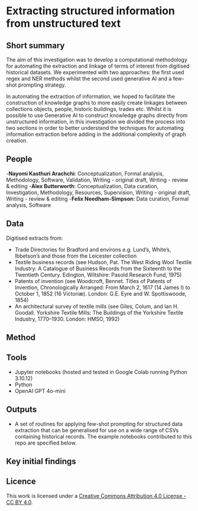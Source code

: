 # Extracting structured information from unstructured text

## Short summary
The aim of this investigation was to develop a computational methodology for automating the extraction and linkage of terms of interest from digitised historical datasets. We experimented with two approaches: the first used regex and NER methods whilst the second used generative AI and a few-shot prompting strategy.

In automating the extraction of information, we hoped to facilitate the construction of knowledge graphs to more easily create linkages between collections objects, people, historic buildings, trades etc. Whilst it is possible to use Generative AI to construct knowledge graphs directly from unstructured information, in this investigation we divided the process into two sections in order to better understand the techniques for automating information extraction before adding in the additional complexity of graph creation.  



## People 
-**Nayomi Kasthuri Arachchi**: Conceptualization, Formal analysis, Methodology, Software, Validation, Writing - original draft, Writing - review & editing 
-**Alex Butterworth**: Conceptualization, Data curation, Investigation, Methodology, Resources, Supervision, Writing - original draft, Writing - review & editing
-**Felix Needham-Simpson**: Data curation, Formal analysis, Software 




## Data
Digitised extracts from:
- Trade Directories for Bradford and environs e.g. Lund’s, White’s, Ibbetson’s and those from the Leicester collection
- Textile business records (see Hudson, Pat. The West Riding Wool Textile Industry: A Catalogue of Business Records from the Sixteenth to the Twentieth Century. Edington, Wiltshire: Pasold Research Fund, 1975)
- Patents of invention (see Woodcroft, Bennet. Titles of Patents of Invention, Chronologically Arranged: From March 2, 1617 (14 James I) to October 1, 1852 (16 Victoriæ). London: G.E. Eyre and W. Spottiswoode, 1854)
- An architectural survey of textile mills (see Giles, Colum, and Ian H. Goodall. Yorkshire Textile Mills: The Buildings of the Yorkshire Textile Industry, 1770–1930. London: HMSO, 1992)



## Method

## Tools
- Jupyter notebooks (hosted and tested in Google Colab running Python 3.10.12)
- Python
- OpenAI GPT 4o-mini

## Outputs
- A set of routines for applying few-shot prompting for structured data extraction that can be generalised for use on a wide range of CSVs containing historical records. The example notebooks contributed to this repo are specified below. 



## Key initial findings








## Licence 
This work is licensed under a [Creative Commons Attribution 4.0 License - CC BY 4.0](https://creativecommons.org/licenses/by/4.0/).
